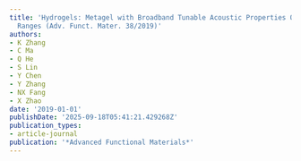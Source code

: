```yaml
---
title: 'Hydrogels: Metagel with Broadband Tunable Acoustic Properties Over Air-Water-Solid
  Ranges (Adv. Funct. Mater. 38/2019)'
authors:
- K Zhang
- C Ma
- Q He
- S Lin
- Y Chen
- Y Zhang
- NX Fang
- X Zhao
date: '2019-01-01'
publishDate: '2025-09-18T05:41:21.429268Z'
publication_types:
- article-journal
publication: '*Advanced Functional Materials*'
---
```

